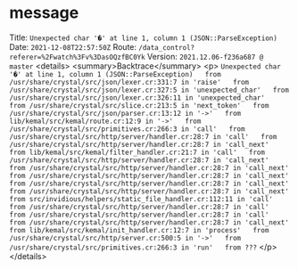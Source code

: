 # message
Title: `Unexpected char '�' at line 1, column 1 (JSON::ParseException)` Date: `2021-12-08T22:57:50Z` Route: `/data_control?referer=%2Fwatch%3Fv%3DasOQzfBC0Yk` Version: `2021.12.06-f236a687 @ master` &lt;details> &lt;summary>Backtrace&lt;/summary> &lt;p>     ``` Unexpected char '�' at line 1, column 1 (JSON::ParseException)   from /usr/share/crystal/src/json/lexer.cr:331:7 in 'raise'   from /usr/share/crystal/src/json/lexer.cr:327:5 in 'unexpected_char'   from /usr/share/crystal/src/json/lexer.cr:326:11 in 'unexpected_char'   from /usr/share/crystal/src/slice.cr:213:5 in 'next_token'   from /usr/share/crystal/src/json/parser.cr:13:12 in '->'   from lib/kemal/src/kemal/route.cr:12:9 in '->'   from /usr/share/crystal/src/primitives.cr:266:3 in 'call'   from /usr/share/crystal/src/http/server/handler.cr:28:7 in 'call'   from /usr/share/crystal/src/http/server/handler.cr:28:7 in 'call_next'   from lib/kemal/src/kemal/filter_handler.cr:21:7 in 'call'   from /usr/share/crystal/src/http/server/handler.cr:28:7 in 'call_next'   from /usr/share/crystal/src/http/server/handler.cr:28:7 in 'call_next'   from /usr/share/crystal/src/http/server/handler.cr:28:7 in 'call_next'   from /usr/share/crystal/src/http/server/handler.cr:28:7 in 'call_next'   from /usr/share/crystal/src/http/server/handler.cr:28:7 in 'call_next'   from src/invidious/helpers/static_file_handler.cr:112:11 in 'call'   from /usr/share/crystal/src/http/server/handler.cr:28:7 in 'call'   from /usr/share/crystal/src/http/server/handler.cr:28:7 in 'call'   from /usr/share/crystal/src/http/server/handler.cr:28:7 in 'call_next'   from lib/kemal/src/kemal/init_handler.cr:12:7 in 'process'   from /usr/share/crystal/src/http/server.cr:500:5 in '->'   from /usr/share/crystal/src/primitives.cr:266:3 in 'run'   from ??? ``` &lt;/p> &lt;/details>
